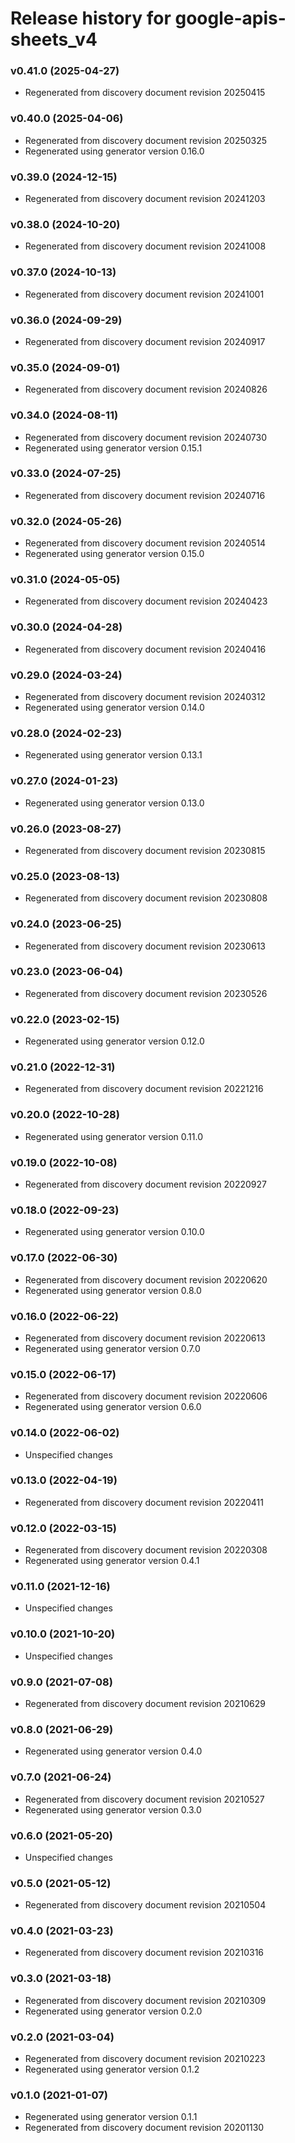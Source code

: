 # Release history for google-apis-sheets_v4

### v0.41.0 (2025-04-27)

* Regenerated from discovery document revision 20250415

### v0.40.0 (2025-04-06)

* Regenerated from discovery document revision 20250325
* Regenerated using generator version 0.16.0

### v0.39.0 (2024-12-15)

* Regenerated from discovery document revision 20241203

### v0.38.0 (2024-10-20)

* Regenerated from discovery document revision 20241008

### v0.37.0 (2024-10-13)

* Regenerated from discovery document revision 20241001

### v0.36.0 (2024-09-29)

* Regenerated from discovery document revision 20240917

### v0.35.0 (2024-09-01)

* Regenerated from discovery document revision 20240826

### v0.34.0 (2024-08-11)

* Regenerated from discovery document revision 20240730
* Regenerated using generator version 0.15.1

### v0.33.0 (2024-07-25)

* Regenerated from discovery document revision 20240716

### v0.32.0 (2024-05-26)

* Regenerated from discovery document revision 20240514
* Regenerated using generator version 0.15.0

### v0.31.0 (2024-05-05)

* Regenerated from discovery document revision 20240423

### v0.30.0 (2024-04-28)

* Regenerated from discovery document revision 20240416

### v0.29.0 (2024-03-24)

* Regenerated from discovery document revision 20240312
* Regenerated using generator version 0.14.0

### v0.28.0 (2024-02-23)

* Regenerated using generator version 0.13.1

### v0.27.0 (2024-01-23)

* Regenerated using generator version 0.13.0

### v0.26.0 (2023-08-27)

* Regenerated from discovery document revision 20230815

### v0.25.0 (2023-08-13)

* Regenerated from discovery document revision 20230808

### v0.24.0 (2023-06-25)

* Regenerated from discovery document revision 20230613

### v0.23.0 (2023-06-04)

* Regenerated from discovery document revision 20230526

### v0.22.0 (2023-02-15)

* Regenerated using generator version 0.12.0

### v0.21.0 (2022-12-31)

* Regenerated from discovery document revision 20221216

### v0.20.0 (2022-10-28)

* Regenerated using generator version 0.11.0

### v0.19.0 (2022-10-08)

* Regenerated from discovery document revision 20220927

### v0.18.0 (2022-09-23)

* Regenerated using generator version 0.10.0

### v0.17.0 (2022-06-30)

* Regenerated from discovery document revision 20220620
* Regenerated using generator version 0.8.0

### v0.16.0 (2022-06-22)

* Regenerated from discovery document revision 20220613
* Regenerated using generator version 0.7.0

### v0.15.0 (2022-06-17)

* Regenerated from discovery document revision 20220606
* Regenerated using generator version 0.6.0

### v0.14.0 (2022-06-02)

* Unspecified changes

### v0.13.0 (2022-04-19)

* Regenerated from discovery document revision 20220411

### v0.12.0 (2022-03-15)

* Regenerated from discovery document revision 20220308
* Regenerated using generator version 0.4.1

### v0.11.0 (2021-12-16)

* Unspecified changes

### v0.10.0 (2021-10-20)

* Unspecified changes

### v0.9.0 (2021-07-08)

* Regenerated from discovery document revision 20210629

### v0.8.0 (2021-06-29)

* Regenerated using generator version 0.4.0

### v0.7.0 (2021-06-24)

* Regenerated from discovery document revision 20210527
* Regenerated using generator version 0.3.0

### v0.6.0 (2021-05-20)

* Unspecified changes

### v0.5.0 (2021-05-12)

* Regenerated from discovery document revision 20210504

### v0.4.0 (2021-03-23)

* Regenerated from discovery document revision 20210316

### v0.3.0 (2021-03-18)

* Regenerated from discovery document revision 20210309
* Regenerated using generator version 0.2.0

### v0.2.0 (2021-03-04)

* Regenerated from discovery document revision 20210223
* Regenerated using generator version 0.1.2

### v0.1.0 (2021-01-07)

* Regenerated using generator version 0.1.1
* Regenerated from discovery document revision 20201130

